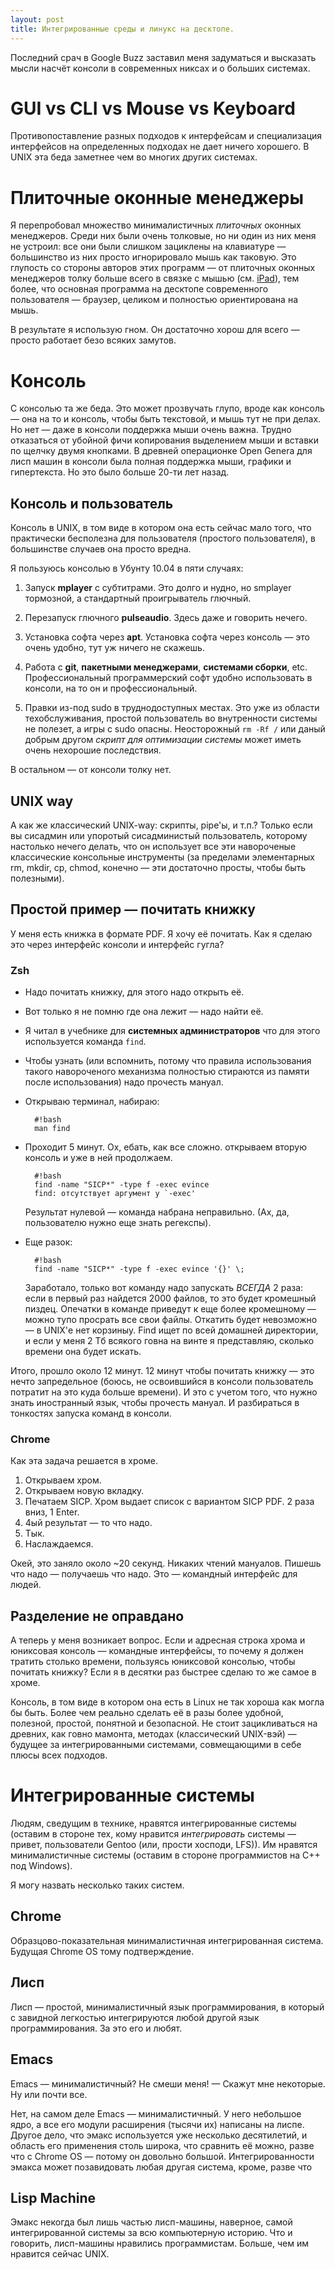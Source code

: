 ```yaml
---
layout: post
title: Интегрированные среды и линукс на десктопе.
---
```


Последний срач в Google Buzz заставил меня задуматься и высказать
мысли насчёт консоли в современных никсах и о больших системах.

# GUI vs CLI vs Mouse vs Keyboard

Противопоставление разных подходов к интерфейсам и специализация
интерфейсов на определенных подходах не дает ничего хорошего. В UNIX
эта беда заметнее чем во многих других системах.

# Плиточные оконные менеджеры

Я перепробовал множество минималистичных *плиточных* оконных
менеджеров. Среди них были очень толковые, но ни один из них меня не
устроил: все они были слишком зациклены на клавиатуре — большинство из
них просто игнорировало мышь как таковую. Это глупость со стороны
авторов этих программ — от плиточных оконных менеджеров толку больше
всего в связке с мышью (см. [iPad](http://www.apple.com/ipad)), тем
более, что основная программа на десктопе современного пользователя —
браузер, целиком и полностью ориентирована на мышь.

В результате я использую гном. Он достаточно хорош для всего — просто
работает безо всяких замутов.

# Консоль

С консолью та же беда. Это может прозвучать глупо, вроде как консоль —
она на то и консоль, чтобы быть текстовой, и мышь тут не при делах. Но
нет — даже в консоли поддержка мыши очень важна. Трудно отказаться от
убойной фичи копирования выделением мыши и вставки по щелчку двумя
кнопками. В древней операционке Open Genera для лисп машин в консоли
была полная поддержка мыши, графики и гипертекста. Но это было больше
20-ти лет назад.

## Консоль и пользователь

Консоль в UNIX, в том виде в котором она есть сейчас мало того, что
практически бесполезна для пользователя (простого пользователя), в
большинстве случаев она просто вредна.

Я пользуюсь консолью в Убунту 10.04 в пяти случаях:

1. Запуск **mplayer** с субтитрами. Это долго и нудно, но smplayer
тормозной, а стандартный проигрыватель глючный.

2. Перезапуск глючного **pulseaudio**. Здесь даже и говорить нечего.

3. Установка софта через **apt**. Установка софта через консоль — это
очень удобно, тут уж ничего не скажешь.

4. Работа с **git**, **пакетными менеджерами**, **системами сборки**,
etc. Профессиональный программерский софт удобно использовать в
консоли, на то он и профессиональный.

5. Правки из-под sudo в труднодоступных местах. Это уже из области
техобслуживания, простой пользователь во внутренности системы не
полезет, а игры с sudo опасны. Неосторожный `rm -Rf /` или даный
добрым другом *скрипт для оптимизации системы* может иметь
очень нехорошие последствия.

В остальном — от консоли толку нет.

## UNIX way

А как же классический UNIX-way: скрипты, pipe'ы, и т.п.? Только если вы
сисадмин или упоротый сисадминистый пользователь, которому настолько
нечего делать, что он использует все эти навороченые классические
консольные инструменты (за пределами элементарных rm, mkdir, cp,
chmod, конечно — эти достаточно просты, чтобы быть полезными).

## Простой пример — почитать книжку

У меня есть книжка в формате PDF. Я хочу её почитать. Как я сделаю это
через интерфейс консоли и интерфейс гугла?

### Zsh

- Надо почитать книжку, для этого надо открыть её.
- Вот только я не помню где она лежит — надо найти её.
- Я читал в учебнике для **системных администраторов** что для этого
  используется команда `find`.
- Чтобы узнать (или вспомнить, потому что правила использования такого навороченого
  механизма полностью стираются из памяти после использования) надо
  прочесть мануал.
- Открываю терминал, набираю:

        #!bash
        man find

- Проходит 5 минут. Ох, ебать, как все сложно. открываем вторую
  консоль и уже в ней продолжаем.

        #!bash
        find -name "SICP*" -type f -exec evince
        find: отсутствует аргумент у `-exec' 

  Результат нулевой — команда набрана неправильно. (Ах, да,
  пользователю нужно еще знать регекспы).
- Еще разок:

        #!bash
        find -name "SICP*" -type f -exec evince '{}' \;

  Заработало, только вот команду надо запускать *ВСЕГДА* 2 раза: если
  в первый раз найдется 2000 файлов, то это будет кромешный
  пиздец. Опечатки в команде приведут к еще более кромешному — можно
  тупо просрать все свои файлы. Откатить будет невозможно — в UNIX'е
  нет корзиныу. Find ищет по всей домашней директории, и если у меня
  2 Тб всякого говна на винте я представляю, сколько времени она будет
  искать.

Итого, прошло около 12 минут. 12 минут чтобы почитать книжку — это
нечто запредельное (боюсь, не освоившийся в консоли пользователь
потратит на это куда больше времени). И это с учетом того, что нужно
знать иностранный язык, чтобы прочесть мануал. И разбираться в
тонкостях запуска команд в консоли.

### Chrome

Как эта задача решается в хроме.

1. Открываем хром. 
2. Открываем новую вкладку. 
3. Печатаем SICP. Хром выдает список с вариантом SICP PDF. 2 раза вниз, 1 Enter. 
4. 4ый результат — то что надо. 
5. Тык. 
6. Наслаждаемся. 

Окей, это заняло около ~20 секунд. Никаких чтений мануалов. Пишешь что
надо — получаешь что надо. Это — командный интерфейс для людей.

## Разделение не оправдано

А теперь у меня возникает вопрос. Если и адресная строка хрома и
юниксовая консоль — командные интерфейсы, то почему я должен тратить
столько времени, пользуясь юниксовой консолью, чтобы почитать книжку?
Если я в десятки раз быстрее сделаю то же самое в хроме.

Консоль, в том виде в котором она есть в Linux не так хороша как могла
бы быть. Более чем реально сделать её в разы более удобной, полезной,
простой, понятной и безопасной. Не стоит зацикливаться на древних, как
говно мамонта, методах (классический UNIX-вэй) — будущее за
интегрированными системами, совмещающими в себе плюсы всех подходов.

# Интегрированные системы

Людям, сведущим в технике, нравятся интегрированные системы (оставим в
стороне тех, кому нравится *интегрировать* системы — привет,
пользователи Gentoo (или, прости хосподи, LFS)). Им нравятся
минималистичные системы (оставим в стороне программистов на C++ под
Windows).

Я могу назвать несколько таких систем.

## Chrome

Образцово-показательная минималистичная интегрированная
система. Будущая Chrome OS тому подтверждение.

## Лисп

Лисп — простой, минималистичный язык программирования, в который с
завидной легкостью интегрируются любой другой язык
программирования. За это его и любят.

## Emacs

Emacs — минималистичный? Не смеши меня! — Скажут мне некоторые. Ну или
почти все.

Нет, на самом деле Emacs — минималистичный. У него небольшое ядро, а
все его модули расширения (тысячи их) написаны на лиспе. Другое дело,
что эмакс используется уже несколько десятилетий, и область его
применения столь широка, что сравнить её можно, разве что с Chrome OS
— потому он довольно большой. Интегрированности эмакса может
позавидовать любая другая система, кроме, разве что

## Lisp Machine

Эмакс некогда был лишь частью лисп-машины, наверное, самой
интегрированной системы за всю компьютерную историю. Что и говорить,
лисп-машины нравились программистам. Больше, чем им нравится сейчас UNIX.
